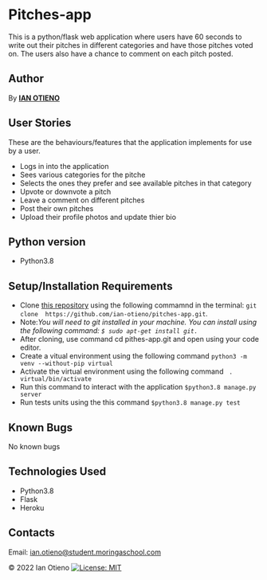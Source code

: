 # Pitches-app
This is a  python/flask web application where users have 60 seconds to write out their pitches in different categories and have those pitches voted on. The users also have a chance to comment on each pitch posted.
 
 ## Author
By **[IAN OTIENO](https://github.com/ian-otieno)**

## User Stories
These are the behaviours/features that the application implements for use by a user.

* Logs in into the application
* Sees various categories for the pitche
* Selects the ones they prefer and see available pitches in that category
* Upvote or downvote a pitch
* Leave a comment on different pitches
* Post their own pitches
* Upload their profile photos and update thier bio


## Python version 
* Python3.8

## Setup/Installation Requirements
* Clone [this repository]( https://github.com/ian-otieno/pitches-app.git)  using the following commamnd  in the terminal: `git clone  https://github.com/ian-otieno/pitches-app.git`. 
* Note:<em>You will need to git installed in your machine. You can install using the following command: `$ sudo apt-get install git.`</em>
* After cloning, use command cd pithes-app.git and open using your code editor. 
* Create a vitual environment using the following command `python3 -m venv --without-pip virtual`
* Activate the virtual environment using the following command ` . virtual/bin/activate`
* Run this command  to interact with the application `$python3.8 manage.py server`
* Run tests units using the this command `$python3.8 manage.py test`

## Known Bugs

No known bugs

## Technologies Used
- Python3.8
- Flask
- Heroku

## Contacts

Email: ian.otieno@student.moringaschool.com

 &#169; 2022 Ian Otieno
[![License: MIT](https://img.shields.io/badge/License-MIT-yellow.svg)](https://opensource.org/licenses/MIT)


